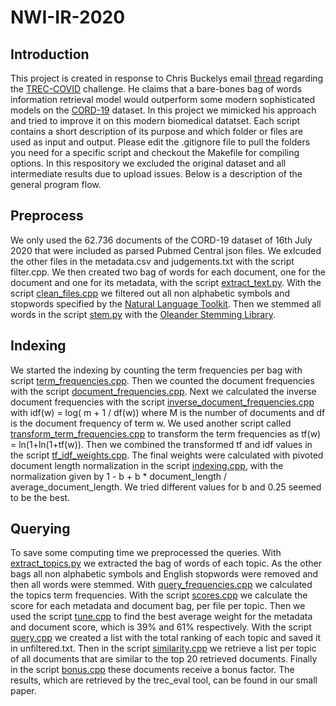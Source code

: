 # NWI-IR-2020

## Introduction 
This project is created in response to Chris Buckelys email [thread](https://groups.google.com/g/trec-covid/c/DY9e0rZmIDA/m/6LWFpz9QBwAJ?pli=1) regarding the [TREC-COVID](https://ir.nist.gov/covidSubmit/index.html) challenge. He claims that a bare-bones bag of words information retrieval model would outperform some modern sophisticated models on the [CORD-19](https://www.semanticscholar.org/cord19) dataset. In this project we mimicked his approach and tried to improve it on this modern biomedical datatset. Each script contains a short description of its purpose and which folder or files are used as input and output. Please edit the .gitignore file to pull the folders you need for a specific script and checkout the Makefile for compiling options. In this respository we excluded the original dataset and all intermediate results due to upload issues. Below is a description of the general program flow. 

## Preprocess
We only used the 62.736 documents of the CORD-19 dataset of 16th July 2020 that were included as parsed Pubmed Central json files. We exlcuded the other files in the metadata.csv and judgements.txt with the script filter.cpp. We then created two bag of words for each document, one for the document and one for its metadata, with the script [extract_text.py](extract_text.py). With the script [clean_files.cpp](clean_files.cpp) we filtered out all non alphabetic symbols and stopwords specified by the [Natural Language Toolkit](https://www.nltk.org/). Then we stemmed all words in the script [stem.py](stem.py) with the [Oleander Stemming Library](https://github.com/OleanderSoftware/OleanderStemmingLibrary). 

## Indexing
We started the indexing by counting the term frequencies per bag with script [term_frequencies.cpp](term_frequencies.cpp). Then we counted the document frequencies with the script [document_frequencies.cpp](document_frequencies.cpp). Next we calculated the inverse document frequencies with the script [inverse_document_frequencies.cpp](inverse_document_frequencies.cpp) with idf(w) = log( m + 1 / df(w)) where M is the number of documents and df is the document frequency of term w. We used another script called [transform_term_frequencies.cpp](transform_term_frequencies.cpp) to transform the term frequencies as tf(w) = ln(1+ln(1+tf(w)). Then we combined the transformed tf and idf values in the script [tf_idf_weights.cpp](tf_idf_weights.cpp). The final weights were calculated with pivoted document length normalization in the script [indexing.cpp](indexing.cpp), with the normalization given by 1 - b + b * document_length / average_document_length. We tried different values for b and 0.25 seemed to be the best. 

## Querying
To save some computing time we preprocessed the queries. With [extract_topics.py](extract_topics.py) we extracted the bag of words of each topic. As the other bags all non alphabetic symbols and English stopwords were removed and then all words were stemmed. With [query_frequencies.cpp](query_frequencies.cpp) we calculated the topics term frequencies. With the script [scores.cpp](scores.cpp) we calculate the score for each metadata and document bag, per file per topic. Then we used the script [tune.cpp](tune.cpp) to find the best average weight for the metadata and document score, which is 39% and 61% respectively. With the script [query.cpp](query.cpp) we created a list with the total ranking of each topic and saved it in unfiltered.txt. Then in the script [similarity.cpp](similarity.cpp) we retrieve a list per topic of all documents that are similar to the top 20 retrieved documents. Finally in the script [bonus.cpp](bonus.cpp) these documents receive a bonus factor. The results, which are retrieved by the trec_eval tool, can be found in our small paper.
